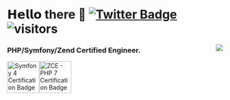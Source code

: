 # 𝗛𝗲𝗹𝗹𝗼 there 👋 [![Twitter Badge](https://img.shields.io/twitter/follow/lubo13_?style=social)](https://twitter.com/lubo13_) ![visitors](https://visitor-badge.laobi.icu/badge?page_id=lubo13)

<img align="right" src="https://github-readme-stats.vercel.app/api?username=lubo13&show_icons=true&hide_border=true">

### PHP/Symfony/Zend Certified Engineer.

<img src="https://user-images.githubusercontent.com/10156301/109388166-109a9000-790e-11eb-8775-9311db14a958.png" alt="Symfony 4 Certification Badge" width="75" height="75"><img src="https://user-images.githubusercontent.com/10156301/109388173-1d1ee880-790e-11eb-9beb-79341713ae19.gif" alt="ZCE - PHP 7 Certification Badge" width="75" height="75">


<!--
https://shields.io/
https://gist.github.com/vinkla/dca76249ba6b73c5dd66a4e986df4c8d

**lubo13/lubo13** is a ✨ _special_ ✨ repository because its `README.md` (this file) appears on your GitHub profile.

Here are some ideas to get you started:

- 🔭 I’m currently working on ...
- 🌱 I’m currently learning ...
- 👯 I’m looking to collaborate on ...
- 🤔 I’m looking for help with ...
- 💬 Ask me about ...
- 📫 How to reach me: ...
- 😄 Pronouns: ...
- ⚡ Fun fact: ...
-->

